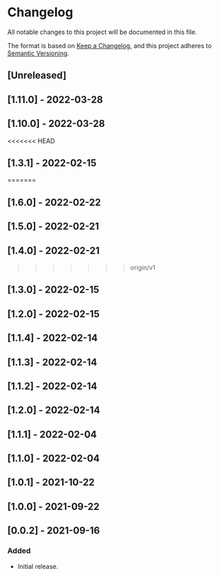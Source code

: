 # Changelog

All notable changes to this project will be documented in this file.

The format is based on [Keep a Changelog](https://keepachangelog.com/en/1.0.0/),
and this project adheres to [Semantic Versioning](https://semver.org/spec/v2.0.0.html).

## [Unreleased]

## [1.11.0] - 2022-03-28

## [1.10.0] - 2022-03-28

<<<<<<< HEAD
## [1.3.1] - 2022-02-15
=======
## [1.6.0] - 2022-02-22

## [1.5.0] - 2022-02-21

## [1.4.0] - 2022-02-21
>>>>>>> origin/v1

## [1.3.0] - 2022-02-15

## [1.2.0] - 2022-02-15

## [1.1.4] - 2022-02-14

## [1.1.3] - 2022-02-14

## [1.1.2] - 2022-02-14

## [1.2.0] - 2022-02-14

## [1.1.1] - 2022-02-04

## [1.1.0] - 2022-02-04

## [1.0.1] - 2021-10-22

## [1.0.0] - 2021-09-22

## [0.0.2] - 2021-09-16

### Added
- Initial release.
